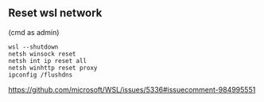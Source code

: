 
## Reset wsl network

(cmd as admin)

```
wsl --shutdown
netsh winsock reset
netsh int ip reset all
netsh winhttp reset proxy
ipconfig /flushdns
```

https://github.com/microsoft/WSL/issues/5336#issuecomment-984995551
